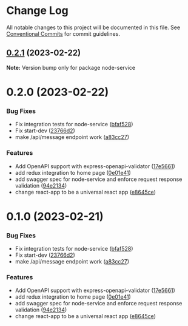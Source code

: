 # Change Log

All notable changes to this project will be documented in this file.
See [Conventional Commits](https://conventionalcommits.org) for commit guidelines.

## [0.2.1](https://github.com/dhruv-m-patel/node-react-monorepo/compare/node-service@0.2.0...node-service@0.2.1) (2023-02-22)

**Note:** Version bump only for package node-service

# 0.2.0 (2023-02-22)

### Bug Fixes

- Fix integration tests for node-service ([bfaf528](https://github.com/dhruv-m-patel/node-react-monorepo/commit/bfaf52883fc3054d7e2f7ca93a79671ee197d6c6))
- Fix start-dev ([23766d2](https://github.com/dhruv-m-patel/node-react-monorepo/commit/23766d2a79ea23e9d2cd3a16dd7204fc95628a66))
- make /api/message endpoint work ([a83cc27](https://github.com/dhruv-m-patel/node-react-monorepo/commit/a83cc2757c90e3a014c78c5825b39ff34a8c5120))

### Features

- Add OpenAPI support with express-openapi-validator ([17e5661](https://github.com/dhruv-m-patel/node-react-monorepo/commit/17e56618a00e87228cb1c7e7fae75249466bb3d8))
- add redux integration to home page ([0e01e41](https://github.com/dhruv-m-patel/node-react-monorepo/commit/0e01e41ef5b8b4d3f55e3fe805befd0ef0cfa796))
- add swagger spec for node-service and enforce request response validation ([94e2134](https://github.com/dhruv-m-patel/node-react-monorepo/commit/94e21347c4a8e1a4ee81e2d6c466a3c6a22fff7b))
- change react-app to be a universal react app ([e8645ce](https://github.com/dhruv-m-patel/node-react-monorepo/commit/e8645cea896dc249be5d37b62e2b27968945a0ce))

# 0.1.0 (2023-02-21)

### Bug Fixes

- Fix integration tests for node-service ([bfaf528](https://github.com/dhruv-m-patel/node-react-monorepo/commit/bfaf52883fc3054d7e2f7ca93a79671ee197d6c6))
- Fix start-dev ([23766d2](https://github.com/dhruv-m-patel/node-react-monorepo/commit/23766d2a79ea23e9d2cd3a16dd7204fc95628a66))
- make /api/message endpoint work ([a83cc27](https://github.com/dhruv-m-patel/node-react-monorepo/commit/a83cc2757c90e3a014c78c5825b39ff34a8c5120))

### Features

- Add OpenAPI support with express-openapi-validator ([17e5661](https://github.com/dhruv-m-patel/node-react-monorepo/commit/17e56618a00e87228cb1c7e7fae75249466bb3d8))
- add redux integration to home page ([0e01e41](https://github.com/dhruv-m-patel/node-react-monorepo/commit/0e01e41ef5b8b4d3f55e3fe805befd0ef0cfa796))
- add swagger spec for node-service and enforce request response validation ([94e2134](https://github.com/dhruv-m-patel/node-react-monorepo/commit/94e21347c4a8e1a4ee81e2d6c466a3c6a22fff7b))
- change react-app to be a universal react app ([e8645ce](https://github.com/dhruv-m-patel/node-react-monorepo/commit/e8645cea896dc249be5d37b62e2b27968945a0ce))
